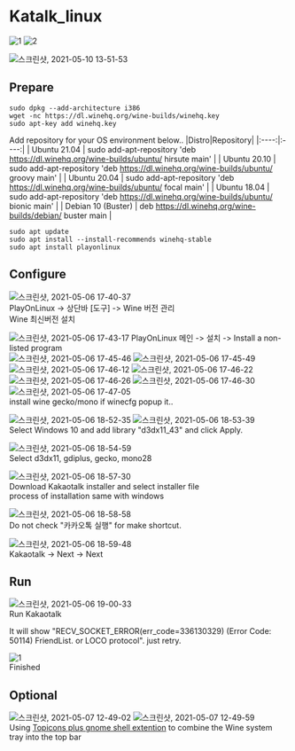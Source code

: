 # Katalk_linux

![1](https://user-images.githubusercontent.com/42508318/117267739-8f252800-ae91-11eb-8b8a-8a8cb1121f4f.png)
![2](https://user-images.githubusercontent.com/42508318/117267750-91878200-ae91-11eb-9e74-82c8fec96d42.png)

![스크린샷, 2021-05-10 13-51-53](https://user-images.githubusercontent.com/42508318/117608255-aec19680-b198-11eb-940c-f8e9b229d0f5.png)

## Prepare
```
sudo dpkg --add-architecture i386 
wget -nc https://dl.winehq.org/wine-builds/winehq.key
sudo apt-key add winehq.key
```
Add repository for your OS environment below..
|Distro|Repository|
|:----:|:----:|
| Ubuntu 21.04 | sudo add-apt-repository 'deb https://dl.winehq.org/wine-builds/ubuntu/ hirsute main' |
| Ubuntu 20.10 | sudo add-apt-repository 'deb https://dl.winehq.org/wine-builds/ubuntu/ groovy main' |
| Ubuntu 20.04 | sudo add-apt-repository 'deb https://dl.winehq.org/wine-builds/ubuntu/ focal main' |
| Ubuntu 18.04 | sudo add-apt-repository 'deb https://dl.winehq.org/wine-builds/ubuntu/ bionic main' |
| Debian 10 (Buster) | deb https://dl.winehq.org/wine-builds/debian/ buster main |
```
sudo apt update
sudo apt install --install-recommends winehq-stable
sudo apt install playonlinux
```
## Configure
![스크린샷, 2021-05-06 17-40-37](https://user-images.githubusercontent.com/42508318/117268393-32763d00-ae92-11eb-8ed2-e00611e424ca.png)   
PlayOnLinux -> 상단바 [도구] -> Wine 버전 관리     
Wine 최신버전 설치
    
![스크린샷, 2021-05-06 17-43-17](https://user-images.githubusercontent.com/42508318/117268930-c7793600-ae92-11eb-9557-c0b75b856bfd.png)
PlayOnLinux 메인 -> 설치 -> Install a non-listed program    
![스크린샷, 2021-05-06 17-45-46](https://user-images.githubusercontent.com/42508318/117269356-2ccd2700-ae93-11eb-84bf-2bfec5df8cec.png)
![스크린샷, 2021-05-06 17-45-49](https://user-images.githubusercontent.com/42508318/117269367-2dfe5400-ae93-11eb-86b5-adf8481c93d3.png)
![스크린샷, 2021-05-06 17-46-12](https://user-images.githubusercontent.com/42508318/117269370-2dfe5400-ae93-11eb-9e7b-e675fca36e37.png)
![스크린샷, 2021-05-06 17-46-22](https://user-images.githubusercontent.com/42508318/117269373-2e96ea80-ae93-11eb-8cc7-d1a039921423.png)
![스크린샷, 2021-05-06 17-46-26](https://user-images.githubusercontent.com/42508318/117269377-2f2f8100-ae93-11eb-9d11-a6018bbb2c30.png)
![스크린샷, 2021-05-06 17-46-30](https://user-images.githubusercontent.com/42508318/117269381-2f2f8100-ae93-11eb-9f8e-e219235cffdc.png)
![스크린샷, 2021-05-06 17-47-05](https://user-images.githubusercontent.com/42508318/117269388-2fc81780-ae93-11eb-9dd8-55ae84b280c5.png)    
install wine gecko/mono if winecfg popup it..    

  ![스크린샷, 2021-05-06 18-52-35](https://user-images.githubusercontent.com/42508318/117279013-3dce6600-ae9c-11eb-8c88-b1807265d0b5.png)
![스크린샷, 2021-05-06 18-53-39](https://user-images.githubusercontent.com/42508318/117279168-67878d00-ae9c-11eb-8272-88e7dfb23098.png)    
Select Windows 10 and add library "d3dx11_43" and click Apply.

 ![스크린샷, 2021-05-06 18-54-59](https://user-images.githubusercontent.com/42508318/117279335-969dfe80-ae9c-11eb-83bb-7768de0d40c4.png)   
Select d3dx11, gdiplus, gecko, mono28    

![스크린샷, 2021-05-06 18-57-30](https://user-images.githubusercontent.com/42508318/117279746-f98f9580-ae9c-11eb-903b-d9580aeb9ad9.png)    
Download Kakaotalk installer and select installer file    
process of installation same with windows

![스크린샷, 2021-05-06 18-58-58](https://user-images.githubusercontent.com/42508318/117279993-1f1c9f00-ae9d-11eb-8be6-9a5d5e3738e8.png)    
Do not check "카카오톡 실행" for make shortcut.    

![스크린샷, 2021-05-06 18-59-48](https://user-images.githubusercontent.com/42508318/117280146-44111200-ae9d-11eb-917f-48f4059f9b80.png)    
Kakaotalk -> Next -> Next    

## Run
![스크린샷, 2021-05-06 19-00-33](https://user-images.githubusercontent.com/42508318/117280242-5c812c80-ae9d-11eb-967b-11d3f5c9ae38.png)    
Run Kakaotalk    

It will show "RECV_SOCKET_ERROR(err_code=336130329) (Error Code: 50114) FriendList. or LOCO protocol".  just retry.

![1](https://user-images.githubusercontent.com/42508318/117267739-8f252800-ae91-11eb-8b8a-8a8cb1121f4f.png)    
Finished

## Optional
![스크린샷, 2021-05-07 12-49-02](https://user-images.githubusercontent.com/42508318/117395648-4b82fa80-af33-11eb-93d2-91133d26b090.png)
![스크린샷, 2021-05-07 12-49-59](https://user-images.githubusercontent.com/42508318/117395657-50e04500-af33-11eb-9c9d-82ade39fa9c2.png)    
Using [Topicons plus gnome shell extention](https://extensions.gnome.org/extension/1031/topicons/, "Gnome Shell Extention") to combine the Wine system tray into the top bar

